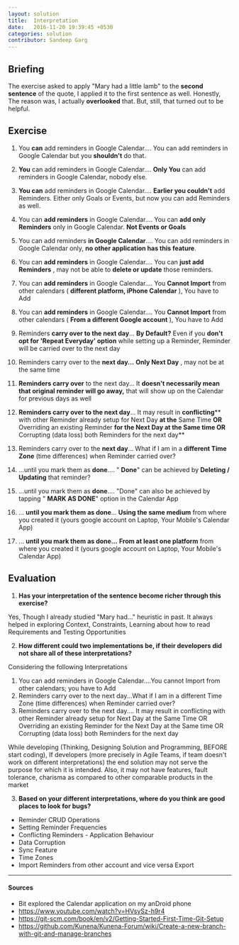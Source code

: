 ```yaml
---
layout: solution
title:  Interpretation
date:   2016-11-20 19:39:45 +0530
categories: solution
contributor: Sandeep Garg
---
```


<!-- exercise title will be added automatically when generating page -->

## Briefing

The exercise asked to apply "Mary had a little lamb" to the **second sentence** of the quote, I applied it to the first sentence as well. Honestly, The reason was, I actually **overlooked** that. But, still, that turned out to be helpful.

## Exercise

1. You **can** add reminders in Google Calendar....
You can add reminders in Google Calendar but you **shouldn't** do that.

2. **You** can add reminders in Google Calendar....
**Only You** can add reminders in Google Calendar, nobody else.

3. **You can** add reminders in Google Calendar....
**Earlier you couldn't** add Reminders. Either only Goals or Events, but now you can add Reminders as well.

4. You can **add reminders** in Google Calendar....
You can **add only Reminders** only in Google Calendar. **Not Events or Goals**

5. You can add reminders **in Google Calendar**....
You can add reminders in Google Calendar only, **no other application has this feature**.

6. You can **add reminders** in Google Calendar....
You can **just add Reminders** , may not be able to **delete or update** those reminders.

7. You can **add reminders** in Google Calendar....
You **Cannot Import** from other calendars ( **different platform, iPhone Calendar** ), You have to Add

8. You can **add reminders** in Google Calendar....
You **Cannot Import** from other calendars ( **From a different Google account** ), You have to Add

9. Reminders **carry over to the next day**...
**By Default?** Even if you **don't opt for 'Repeat Everyday' option** while setting up a Reminder, Reminder will be carried over to the next day

10. Reminders carry over to the **next day...**
**Only Next Day** , may not be at the same time

11. **Reminders carry over** to the next day...
It **doesn't necessarily mean that original reminder will go away,** that will show up on the Calendar for previous days as well

12. **Reminders carry over to the next day**...
It may result in **conflicting**** with other Reminder already setup for Next Day **at the** Same Time **OR** Overriding an existing Reminder **for the Next Day at the Same time OR** Corrupting (data loss) both Reminders for the next day**

13. Reminders carry over to the **next day**...
What if I am in a **different Time Zone** (time differences) when Reminder carried over?

14. ...until you mark them as **done**....
" **Done**" can be achieved by **Deleting / Updating** that reminder?

15. ...until you mark them as **done**....
"Done" can also be achieved by tapping " **MARK AS DONE**" option in the Calendar App

16. ... **until you mark them as done**...
**Using the same medium** from where you created it (yours google account on Laptop, Your Mobile's Calendar App)

17. ... **until you mark them as done...**
**From at least one platform** from where you created it (yours google account on Laptop, Your Mobile's Calendar App)



## Evaluation

1) **Has your interpretation of the sentence become richer through this exercise?**

Yes, Though I already studied "Mary had..." heuristic in past. It always helped in exploring Context, Constraints, Learning about how to read Requirements and Testing Opportunities

2) **How different could two implementations be, if their developers did not share all of these interpretations?**

Considering the following Interpretations

1. You can add reminders in Google Calendar....You cannot Import from other calendars; you have to Add
2. Reminders carry over to the next day...What if I am in a different Time Zone (time differences) when Reminder carried over?
3. Reminders carry over to the next day.... It may result in conflicting with other Reminder already setup for Next Day at the Same Time OR Overriding an existing Reminder for the Next Day at the Same time OR Corrupting (data loss) both Reminders for the next day

While developing (Thinking, Designing Solution and Programming, BEFORE start coding), If developers (more precisely in Agile Teams, if team doesn't work on different interpretations) the end solution may not serve the purpose for which it is intended. Also, it may not have features, fault tolerance, charisma as compared to other comparable products in the market

3) **Based on your different interpretations, where do you think are good places to look for bugs?**

- Reminder CRUD Operations
- Setting Reminder Frequencies
- Conflicting Reminders - Application Behaviour
- Data Corruption
- Sync Feature
- Time Zones
- Import Reminders from other account and vice versa Export

---

#### Sources
- Bit explored the Calendar application on my anDroid phone
- https://www.youtube.com/watch?v=HVsySz-h9r4
- https://git-scm.com/book/en/v2/Getting-Started-First-Time-Git-Setup
- https://github.com/Kunena/Kunena-Forum/wiki/Create-a-new-branch-with-git-and-manage-branches
